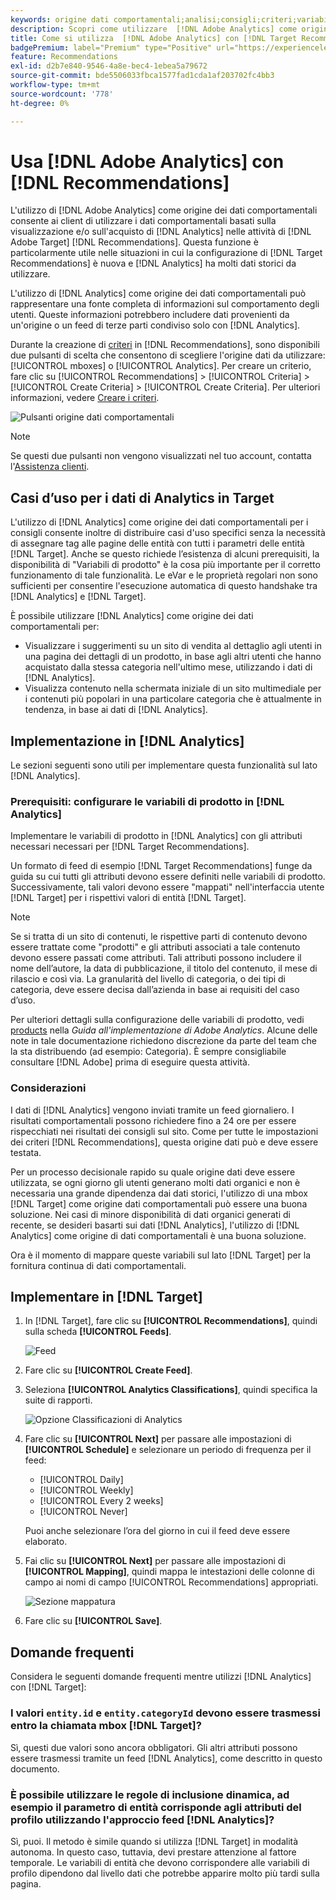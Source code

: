 ```yaml
---
keywords: origine dati comportamentali;analisi;consigli;criteri;variabili prodotto
description: Scopri come utilizzare  [!DNL Adobe Analytics] come origine dei dati comportamentali per utilizzare i dati comportamentali basati sulla visualizzazione e/o sull'acquisto di [!DNL Analytics] in [!DNL Target Recommendations].
title: Come si utilizza  [!DNL Adobe Analytics] con [!DNL Target Recommendations]?
badgePremium: label="Premium" type="Positive" url="https://experienceleague.adobe.com/docs/target/using/introduction/intro.html?lang=en#premium newtab=true" tooltip="Vedi cosa è incluso in Target Premium."
feature: Recommendations
exl-id: d2b7e840-9546-4a8e-bec4-1ebea5a79672
source-git-commit: bde5506033fbca1577fad1cda1af203702fc4bb3
workflow-type: tm+mt
source-wordcount: '778'
ht-degree: 0%

---
```


# Usa [!DNL Adobe Analytics] con [!DNL Recommendations]

L&#39;utilizzo di [!DNL Adobe Analytics] come origine dei dati comportamentali consente ai client di utilizzare i dati comportamentali basati sulla visualizzazione e/o sull&#39;acquisto di [!DNL Analytics] nelle attività di [!DNL Adobe Target] [!DNL Recommendations]. Questa funzione è particolarmente utile nelle situazioni in cui la configurazione di [!DNL Target Recommendations] è nuova e [!DNL Analytics] ha molti dati storici da utilizzare.

L&#39;utilizzo di [!DNL Analytics] come origine dei dati comportamentali può rappresentare una fonte completa di informazioni sul comportamento degli utenti. Queste informazioni potrebbero includere dati provenienti da un&#39;origine o un feed di terze parti condiviso solo con [!DNL Analytics].

Durante la creazione di [criteri](/help/main/c-recommendations/c-algorithms/create-new-algorithm.md) in [!DNL Recommendations], sono disponibili due pulsanti di scelta che consentono di scegliere l&#39;origine dati da utilizzare: [!UICONTROL mboxes] o [!UICONTROL Analytics]. Per creare un criterio, fare clic su [!UICONTROL Recommendations] > [!UICONTROL Criteria] > [!UICONTROL Create Criteria] > [!UICONTROL Create Criteria]. Per ulteriori informazioni, vedere [Creare i criteri](/help/main/c-recommendations/c-algorithms/create-new-algorithm.md).

![Pulsanti origine dati comportamentali](assets/behavioral-data-source.png)

>[!NOTE]
>
>Se questi due pulsanti non vengono visualizzati nel tuo account, contatta l&#39;[Assistenza clienti](/help/main/cmp-resources-and-contact-information.md#reference_ACA3391A00EF467B87930A450050077C).

## Casi d’uso per i dati di Analytics in Target

L&#39;utilizzo di [!DNL Analytics] come origine dei dati comportamentali per i consigli consente inoltre di distribuire casi d&#39;uso specifici senza la necessità di assegnare tag alle pagine delle entità con tutti i parametri delle entità [!DNL Target]. Anche se questo richiede l’esistenza di alcuni prerequisiti, la disponibilità di &quot;Variabili di prodotto&quot; è la cosa più importante per il corretto funzionamento di tale funzionalità. Le eVar e le proprietà regolari non sono sufficienti per consentire l&#39;esecuzione automatica di questo handshake tra [!DNL Analytics] e [!DNL Target].

È possibile utilizzare [!DNL Analytics] come origine dei dati comportamentali per:

* Visualizzare i suggerimenti su un sito di vendita al dettaglio agli utenti in una pagina dei dettagli di un prodotto, in base agli altri utenti che hanno acquistato dalla stessa categoria nell&#39;ultimo mese, utilizzando i dati di [!DNL Analytics].
* Visualizza contenuto nella schermata iniziale di un sito multimediale per i contenuti più popolari in una particolare categoria che è attualmente in tendenza, in base ai dati di [!DNL Analytics].

## Implementazione in [!DNL Analytics]

Le sezioni seguenti sono utili per implementare questa funzionalità sul lato [!DNL Analytics].

### Prerequisiti: configurare le variabili di prodotto in [!DNL Analytics]

Implementare le variabili di prodotto in [!DNL Analytics] con gli attributi necessari necessari per [!DNL Target Recommendations].

Un formato di feed di esempio [!DNL Target Recommendations] funge da guida su cui tutti gli attributi devono essere definiti nelle variabili di prodotto. Successivamente, tali valori devono essere &quot;mappati&quot; nell&#39;interfaccia utente [!DNL Target] per i rispettivi valori di entità [!DNL Target].

>[!NOTE]
>
>Se si tratta di un sito di contenuti, le rispettive parti di contenuto devono essere trattate come &quot;prodotti&quot; e gli attributi associati a tale contenuto devono essere passati come attributi. Tali attributi possono includere il nome dell’autore, la data di pubblicazione, il titolo del contenuto, il mese di rilascio e così via. La granularità del livello di categoria, o dei tipi di categoria, deve essere decisa dall’azienda in base ai requisiti del caso d’uso.

Per ulteriori dettagli sulla configurazione delle variabili di prodotto, vedi [products](https://experienceleague.adobe.com/docs/analytics/implementation/vars/page-vars/products.html) nella *Guida all&#39;implementazione di Adobe Analytics*. Alcune delle note in tale documentazione richiedono discrezione da parte del team che la sta distribuendo (ad esempio: Categoria). È sempre consigliabile consultare [!DNL Adobe] prima di eseguire questa attività.

### Considerazioni

I dati di [!DNL Analytics] vengono inviati tramite un feed giornaliero. I risultati comportamentali possono richiedere fino a 24 ore per essere rispecchiati nei risultati dei consigli sul sito. Come per tutte le impostazioni dei criteri [!DNL Recommendations], questa origine dati può e deve essere testata.

Per un processo decisionale rapido su quale origine dati deve essere utilizzata, se ogni giorno gli utenti generano molti dati organici e non è necessaria una grande dipendenza dai dati storici, l&#39;utilizzo di una mbox [!DNL Target] come origine dati comportamentali può essere una buona soluzione. Nei casi di minore disponibilità di dati organici generati di recente, se desideri basarti sui dati [!DNL Analytics], l&#39;utilizzo di [!DNL Analytics] come origine di dati comportamentali è una buona soluzione.

Ora è il momento di mappare queste variabili sul lato [!DNL Target] per la fornitura continua di dati comportamentali.

## Implementare in [!DNL Target]

1. In [!DNL Target], fare clic su **[!UICONTROL Recommendations]**, quindi sulla scheda **[!UICONTROL Feeds]**.

   ![Feed](/help/main/c-recommendations/c-algorithms/assets/feeds-tab.png)

1. Fare clic su **[!UICONTROL Create Feed]**.

1. Seleziona **[!UICONTROL Analytics Classifications]**, quindi specifica la suite di rapporti.

   ![Opzione Classificazioni di Analytics](/help/main/c-recommendations/c-algorithms/assets/analytics-classifications.png)

1. Fare clic su **[!UICONTROL Next]** per passare alle impostazioni di **[!UICONTROL Schedule]** e selezionare un periodo di frequenza per il feed:

   * [!UICONTROL Daily]
   * [!UICONTROL Weekly]
   * [!UICONTROL Every 2 weeks]
   * [!UICONTROL Never]

   Puoi anche selezionare l’ora del giorno in cui il feed deve essere elaborato.

1. Fai clic su **[!UICONTROL Next]** per passare alle impostazioni di **[!UICONTROL Mapping]**, quindi mappa le intestazioni delle colonne di campo ai nomi di campo [!UICONTROL Recommendations] appropriati.

   ![Sezione mappatura](/help/main/c-recommendations/c-algorithms/assets/mapping.png)

1. Fare clic su **[!UICONTROL Save]**.

## Domande frequenti

Considera le seguenti domande frequenti mentre utilizzi [!DNL Analytics] con [!DNL Target]:

### I valori `entity.id` e `entity.categoryId` devono essere trasmessi entro la chiamata mbox [!DNL Target]?

Sì, questi due valori sono ancora obbligatori. Gli altri attributi possono essere trasmessi tramite un feed [!DNL Analytics], come descritto in questo documento.

### È possibile utilizzare le regole di inclusione dinamica, ad esempio il parametro di entità corrisponde agli attributi del profilo utilizzando l&#39;approccio feed [!DNL Analytics]?

Sì, puoi. Il metodo è simile quando si utilizza [!DNL Target] in modalità autonoma. In questo caso, tuttavia, devi prestare attenzione al fattore temporale. Le variabili di entità che devono corrispondere alle variabili di profilo dipendono dal livello dati che potrebbe apparire molto più tardi sulla pagina.
